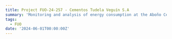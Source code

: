 ```yaml
---
title: Project FUO-24-257 - Cementos Tudela Veguín S.A
summary: 'Monitoring and analysis of energy consumption at the Aboño Cement Factory facilities'
tags:
  - FUO
date: '2024-06-01T00:00:00Z'
---
```

